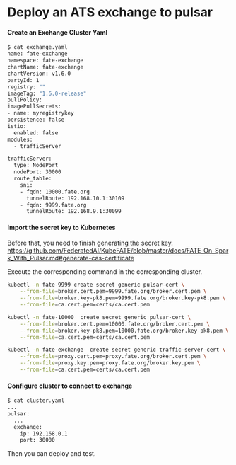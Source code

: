 # Deploy an ATS exchange to pulsar

#### Create an Exchange Cluster Yaml

```bash
$ cat exchange.yaml 
name: fate-exchange
namespace: fate-exchange
chartName: fate-exchange
chartVersion: v1.6.0
partyId: 1
registry: ""
imageTag: "1.6.0-release"
pullPolicy: 
imagePullSecrets: 
- name: myregistrykey
persistence: false
istio:
  enabled: false
modules:
  - trafficServer

trafficServer:
  type: NodePort
  nodePort: 30000
  route_table: 
    sni:
    - fqdn: 10000.fate.org
      tunnelRoute: 192.168.10.1:30109
    - fqdn: 9999.fate.org
      tunnelRoute: 192.168.9.1:30099

```



#### Import the secret key to Kubernetes

Before that, you need to finish generating the secret key. https://github.com/FederatedAI/KubeFATE/blob/master/docs/FATE_On_Spark_With_Pulsar.md#generate-cas-certificate

Execute the corresponding command in the corresponding cluster.

```bash
kubectl -n fate-9999 create secret generic pulsar-cert \
	--from-file=broker.cert.pem=9999.fate.org/broker.cert.pem \
	--from-file=broker.key-pk8.pem=9999.fate.org/broker.key-pk8.pem \
	--from-file=ca.cert.pem=certs/ca.cert.pem
```

```bash
kubectl -n fate-10000  create secret generic pulsar-cert \
	--from-file=broker.cert.pem=10000.fate.org/broker.cert.pem \
	--from-file=broker.key-pk8.pem=10000.fate.org/broker.key-pk8.pem \
	--from-file=ca.cert.pem=certs/ca.cert.pem
```

```bash
kubectl -n fate-exchange  create secret generic traffic-server-cert \
	--from-file=proxy.cert.pem=proxy.fate.org/broker.cert.pem \
	--from-file=proxy.key.pem=proxy.fate.org/broker.key.pem \
	--from-file=ca.cert.pem=certs/ca.cert.pem
```



#### Configure cluster to connect to exchange

```bash
$ cat cluster.yaml
...
pulsar:
  ...
  exchange:
    ip: 192.168.0.1
    port: 30000
```

Then you can deploy and test.